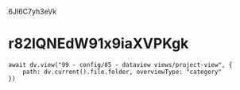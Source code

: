 6JI6C7yh3eVk

# r82lQNEdW91x9iaXVPKgk

```dataviewjs
await dv.view("99 - config/85 - dataview views/project-view", {
    path: dv.current().file.folder, overviewType: "category"
})
```
